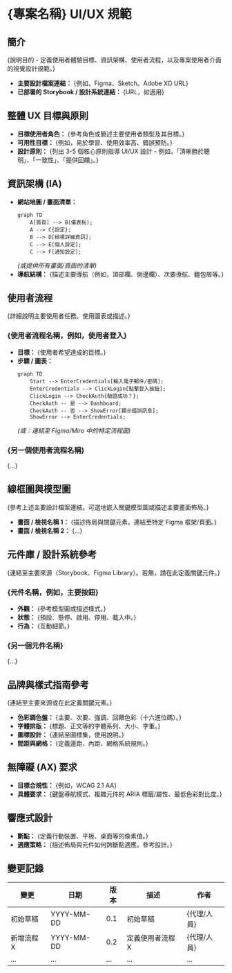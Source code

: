 # {專案名稱} UI/UX 規範

## 簡介

{說明目的 - 定義使用者體驗目標、資訊架構、使用者流程，以及專案使用者介面的視覺設計規範。}

- **主要設計檔案連結：** {例如，Figma、Sketch、Adobe XD URL}
- **已部署的 Storybook / 設計系統連結：** {URL，如適用}

## 整體 UX 目標與原則

- **目標使用者角色：** {參考角色或簡述主要使用者類型及其目標。}
- **可用性目標：** {例如，易於學習、使用效率高、錯誤預防。}
- **設計原則：** {列出 3-5 個核心原則指導 UI/UX 設計 - 例如，「清晰勝於聰明」、「一致性」、「提供回饋」。}

## 資訊架構 (IA)

- **網站地圖 / 畫面清單：**
  ```mermaid
  graph TD
      A[首頁] --> B(儀表板);
      A --> C{設定};
      B --> D[檢視詳細資訊];
      C --> E[個人設定];
      C --> F[通知設定];
  ```
  _(或提供所有畫面/頁面的清單)_
- **導航結構：** {描述主要導航（例如，頂部欄、側邊欄）、次要導航、麵包屑等。}

## 使用者流程

{詳細說明主要使用者任務。使用圖表或描述。}

### {使用者流程名稱，例如，使用者登入}

- **目標：** {使用者希望達成的目標。}
- **步驟 / 圖表：**
  ```mermaid
  graph TD
      Start --> EnterCredentials[輸入電子郵件/密碼];
      EnterCredentials --> ClickLogin[點擊登入按鈕];
      ClickLogin --> CheckAuth{驗證成功？};
      CheckAuth -- 是 --> Dashboard;
      CheckAuth -- 否 --> ShowError[顯示錯誤訊息];
      ShowError --> EnterCredentials;
  ```
  _(或：連結至 Figma/Miro 中的特定流程圖)_

### {另一個使用者流程名稱}

{...}

## 線框圖與模型圖

{參考上述主要設計檔案連結。可選地嵌入關鍵模型圖或描述主要畫面佈局。}

- **畫面 / 檢視名稱 1：** {描述佈局與關鍵元素。連結至特定 Figma 框架/頁面。}
- **畫面 / 檢視名稱 2：** {...}

## 元件庫 / 設計系統參考

{連結至主要來源（Storybook、Figma Library）。若無，請在此定義關鍵元件。}

### {元件名稱，例如，主要按鈕}

- **外觀：** {參考模型圖或描述樣式。}
- **狀態：** {預設、懸停、啟用、停用、載入中。}
- **行為：** {互動細節。}

### {另一個元件名稱}

{...}

## 品牌與樣式指南參考

{連結至主要來源或在此定義關鍵元素。}

- **色彩調色盤：** {主要、次要、強調、回饋色彩（十六進位碼）。}
- **字體排版：** {標題、正文等的字體系列、大小、字重。}
- **圖標設計：** {連結至圖標集，使用說明。}
- **間距與網格：** {定義邊距、內距、網格系統規則。}

## 無障礙 (AX) 要求

- **目標合規性：** {例如，WCAG 2.1 AA}
- **具體要求：** {鍵盤導航模式、複雜元件的 ARIA 標籤/屬性、最低色彩對比度。}

## 響應式設計

- **斷點：** {定義行動裝置、平板、桌面等的像素值。}
- **適應策略：** {描述佈局與元件如何跨斷點適應。參考設計。}

## 變更記錄

| 變更       | 日期       | 版本 | 描述             | 作者        |
| ---------- | ---------- | ---- | ---------------- | ----------- |
| 初始草稿   | YYYY-MM-DD | 0.1  | 初始草稿         | {代理/人員} |
| 新增流程 X | YYYY-MM-DD | 0.2  | 定義使用者流程 X | {代理/人員} |
| ...        | ...        | ...  | ...              | ...         |
